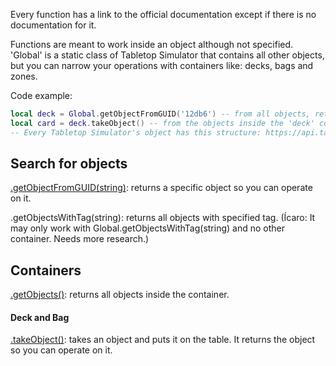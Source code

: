 Every function has a link to the official documentation except if there is no documentation for it.

Functions are meant to work inside an object although not specified. 'Global' is a static class of Tabletop Simulator that contains all other objects, but you can narrow your operations with containers like: decks, bags and zones.

Code example:
```LUA
local deck = Global.getObjectFromGUID('12db6') -- from all objects, returns the one that has the specified GUID
local card = deck.takeObject() -- from the objects inside the 'deck' container, return the top one.
-- Every Tabletop Simulator's object has this structure: https://api.tabletopsimulator.com/object/
```

## Search for objects
[.getObjectFromGUID(string)](https://api.tabletopsimulator.com/base/#getobjectfromguid): returns a specific object so you can operate on it.

.getObjectsWithTag(string): returns all objects with specified tag. (Ícaro: It may only work with Global.getObjectsWithTag(string) and no other container. Needs more research.)

## Containers
[.getObjects()](https://api.tabletopsimulator.com/object/#getobjects): returns all objects inside the container.

#### Deck and Bag
[.takeObject()](https://api.tabletopsimulator.com/object/#takeobject): takes an object and puts it on the table. It returns the object so you can operate on it.
